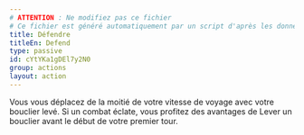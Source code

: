 ```yaml
---
# ATTENTION : Ne modifiez pas ce fichier
# Ce fichier est généré automatiquement par un script d'après les données du module Foundry VTT officiel et de sa traduction
title: Défendre
titleEn: Defend
type: passive
id: cYtYKa1gDEl7y2N0
group: actions
layout: action
---
```

<p>Vous vous déplacez de la moitié de votre vitesse de voyage avec votre bouclier levé. Si un combat éclate, vous profitez des avantages de Lever un bouclier avant le début de votre premier tour.</p>
